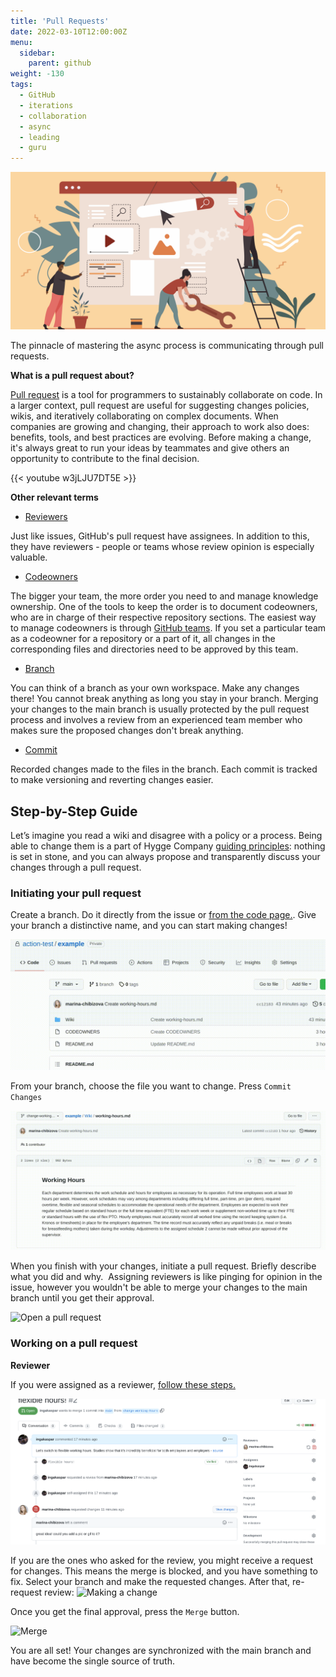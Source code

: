 ```yaml
---
title: 'Pull Requests'
date: 2022-03-10T12:00:00Z
menu:
  sidebar:
    parent: github
weight: -130
tags:
  - GitHub
  - iterations
  - collaboration
  - async
  - leading
  - guru
---
```


![Pull request](/img/tools/pull-request.png)

The pinnacle of mastering the async process is communicating through pull requests.

**What is a pull request about?**

[Pull request](https://docs.github.com/en/pull-requests/collaborating-with-pull-requests/proposing-changes-to-your-work-with-pull-requests/about-branches) is a tool for programmers to sustainably collaborate on code. In a larger context, pull request are useful for suggesting changes policies, wikis, and iteratively collaborating on complex documents. When companies are growing and changing, their approach to work also does: benefits, tools, and best practices are evolving. Before making a change, it's always great to run your ideas by teammates and give others an opportunity to contribute to the final decision.

{{< youtube w3jLJU7DT5E >}}

**Other relevant terms**
- [Reviewers](https://docs.github.com/en/pull-requests/collaborating-with-pull-requests/proposing-changes-to-your-work-with-pull-requests/requesting-a-pull-request-review)

Just like issues, GitHub's pull request have assignees. In addition to this, they have reviewers - people or teams whose review opinion is especially valuable.

- [Codeowners](https://docs.github.com/en/repositories/managing-your-repositorys-settings-and-features/customizing-your-repository/about-code-owners)

The bigger your team, the more order you need to and manage knowledge ownership. One of the tools to keep the order is to document codeowners, who are in charge of their respective repository sections. The easiest way to manage codeowners is through [GitHub teams](https://docs.github.com/en/organizations/organizing-members-into-teams/about-teams). If you set a particular team as a codeowner for a repository or a part of it, all changes in the corresponding files and directories need to be approved by this team. 

- [Branch](https://docs.github.com/en/pull-requests/collaborating-with-pull-requests/proposing-changes-to-your-work-with-pull-requests/about-branches)

You can think of a branch as your own workspace. Make any changes there! You cannot break anything as long you stay in your branch. Merging your changes to the main branch is usually protected by the pull request process and involves a review from an experienced team member who makes sure the proposed changes don't break anything.

- [Commit](https://docs.github.com/en/pull-requests/committing-changes-to-your-project/creating-and-editing-commits/about-commits)

Recorded changes made to the files in the branch. Each commit is tracked to make versioning and reverting changes easier.

## Step-by-Step Guide

Let’s imagine you read a wiki and disagree with a policy or a process. Being able to change them is a part of Hygge Company [guiding principles](https://hygge.work/guiding-principles/): nothing is set in stone, and you can always propose and transparently discuss your changes through a pull request.
### Initiating your pull request

Create a branch. Do it directly from the issue or [from the code page.](https://docs.github.com/en/pull-requests/collaborating-with-pull-requests/proposing-changes-to-your-work-with-pull-requests/creating-and-deleting-branches-within-your-repository). Give your branch a distinctive name, and you can start making changes!

![Making a branch](/img/pull-requests/create-a-branch.gif)

From your branch, choose the file you want to change. Press `Commit Changes`

![Commit changes](/img/pull-requests/making-a-commit.gif)

When you finish with your changes, initiate a pull request. Briefly describe what you did and why.  Assigning reviewers is like pinging for opinion in the issue, however you wouldn't be able to merge your changes to the main branch until you get their approval.

![Open a pull request](/img/pull-requests/open-a-pull-request.gif)

### Working on a pull request

**Reviewer**

If you were assigned as a reviewer, [follow these steps.](https://docs.github.com/en/pull-requests/collaborating-with-pull-requests/reviewing-changes-in-pull-requests/reviewing-proposed-changes-in-a-pull-request)

![The merge is blocked](/img/pull-requests/changesarerequested.png)

If you are the ones who asked for the review, you might receive a request for changes. This means the merge is blocked, and you have something to fix. Select your branch and make the requested changes. After that, re-request review:
![Making a change](/img/pull-requests/making-change.gif)

Once you get the final approval, press the `Merge` button.

![Merge](/img/pull-requests/merge.gif)

You are all set! Your changes are synchronized with the main branch and have become the single source of truth.